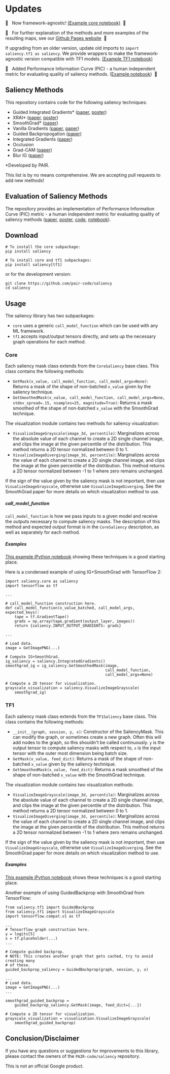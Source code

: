 # Updates

&#x1F534;&nbsp;&nbsp; Now framework-agnostic! [(Example core notebook)](Examples_core.ipynb) &nbsp;&#x1F534;

&#x1F517;&nbsp;&nbsp; For further explanation of the methods and more examples of the resulting maps, see our [Github Pages website](https://pair-code.github.io/saliency)  &nbsp;&#x1F517;

If upgrading from an older version, update old imports to `import saliency.tf1 as saliency`. We provide wrappers to make the framework-agnostic version compatible with TF1 models. [(Example TF1 notebook)](Examples_tf1.ipynb)

&#x1F534;&nbsp;&nbsp; Added Performance Information Curve (PIC) - a human
independent metric for evaluating quality of saliency methods.
([Example notebook](https://github.com/PAIR-code/saliency/blob/master/pic_metrics.ipynb)) &nbsp;&#x1F534;

## Saliency Methods

This repository contains code for the following saliency techniques:

*   Guided Integrated Gradients* ([paper](https://arxiv.org/abs/2106.09788), [poster](https://github.com/PAIR-code/saliency/blob/master/docs/CVPR_Guided_IG_Poster.pdf))
*   XRAI* ([paper](https://arxiv.org/abs/1906.02825), [poster](https://github.com/PAIR-code/saliency/blob/master/docs/ICCV_XRAI_Poster.pdf))
*   SmoothGrad* ([paper](https://arxiv.org/abs/1706.03825))
*   Vanilla Gradients
    ([paper](https://scholar.google.com/scholar?q=Visualizing+higher-layer+features+of+a+deep+network&btnG=&hl=en&as_sdt=0%2C22),
    [paper](https://arxiv.org/abs/1312.6034))
*   Guided Backpropogation ([paper](https://arxiv.org/abs/1412.6806))
*   Integrated Gradients ([paper](https://arxiv.org/abs/1703.01365))
*   Occlusion
*   Grad-CAM ([paper](https://arxiv.org/abs/1610.02391))
*   Blur IG ([paper](https://arxiv.org/abs/2004.03383))

\*Developed by PAIR.

This list is by no means comprehensive. We are accepting pull requests to add
new methods!

## Evaluation of Saliency Methods

The repository provides an implementation of Performance Information Curve (PIC)
metric - a human independent metric for evaluating quality of saliency
methods ([paper](https://arxiv.org/abs/1906.02825),
[poster](https://github.com/PAIR-code/saliency/blob/master/docs/ICCV_XRAI_Poster.pdf),
[code](https://github.com/PAIR-code/saliency/blob/master/saliency/metrics/pic.py),
[notebook](https://github.com/PAIR-code/saliency/blob/master/pic_metrics.ipynb)).


## Download

```
# To install the core subpackage:
pip install saliency

# To install core and tf1 subpackages:
pip install saliency[tf1]

```

or for the development version:
```
git clone https://github.com/pair-code/saliency
cd saliency
```


## Usage

The saliency library has two subpackages:
*	`core` uses a generic `call_model_function` which can be used with any ML 
	framework.
*	`tf1` accepts input/output tensors directly, and sets up the necessary 
	graph operations for each method.

### Core

Each saliency mask class extends from the `CoreSaliency` base class. This class
contains the following methods:

*   `GetMask(x_value, call_model_function, call_model_args=None)`: Returns a mask
    of
    the shape of non-batched `x_value` given by the saliency technique.
*   `GetSmoothedMask(x_value, call_model_function, call_model_args=None, stdev_spread=.15, nsamples=25, magnitude=True)`: 
    Returns a mask smoothed of the shape of non-batched `x_value` with the 
    SmoothGrad technique.


The visualization module contains two methods for saliency visualization:

* ```VisualizeImageGrayscale(image_3d, percentile)```: Marginalizes across the
  absolute value of each channel to create a 2D single channel image, and clips
  the image at the given percentile of the distribution. This method returns a
  2D tensor normalized between 0 to 1.
* ```VisualizeImageDiverging(image_3d, percentile)```: Marginalizes across the
  value of each channel to create a 2D single channel image, and clips the
  image at the given percentile of the distribution. This method returns a
  2D tensor normalized between -1 to 1 where zero remains unchanged.

If the sign of the value given by the saliency mask is not important, then use
```VisualizeImageGrayscale```, otherwise use ```VisualizeImageDiverging```. See
the SmoothGrad paper for more details on which visualization method to use.

##### call_model_function
`call_model_function` is how we pass inputs to a given model and receive the outputs
necessary to compute saliency masks. The description of this method and expected 
output format is in the `CoreSaliency` description, as well as separately for each method.


##### Examples

[This example iPython notebook](http://github.com/pair-code/saliency/blob/master/Examples_core.ipynb)
showing these techniques is a good starting place.

Here is a condensed example of using IG+SmoothGrad with TensorFlow 2:

```
import saliency.core as saliency
import tensorflow as tf

...

# call_model_function construction here.
def call_model_function(x_value_batched, call_model_args, expected_keys):
	tape = tf.GradientTape()
	grads = np.array(tape.gradient(output_layer, images))
	return {saliency.INPUT_OUTPUT_GRADIENTS: grads}

...

# Load data.
image = GetImagePNG(...)

# Compute IG+SmoothGrad.
ig_saliency = saliency.IntegratedGradients()
smoothgrad_ig = ig_saliency.GetSmoothedMask(image, 
											call_model_function, 
                                            call_model_args=None)

# Compute a 2D tensor for visualization.
grayscale_visualization = saliency.VisualizeImageGrayscale(
    smoothgrad_ig)
```

### TF1

Each saliency mask class extends from the `TF1Saliency` base class. This class
contains the following methods:

*   `__init__(graph, session, y, x)`: Constructor of the SaliencyMask. This can
    modify the graph, or sometimes create a new graph. Often this will add nodes
    to the graph, so this shouldn't be called continuously. `y` is the output
    tensor to compute saliency masks with respect to, `x` is the input tensor
    with the outer most dimension being batch size.
*   `GetMask(x_value, feed_dict)`: Returns a mask of the shape of non-batched
    `x_value` given by the saliency technique.
*   `GetSmoothedMask(x_value, feed_dict)`: Returns a mask smoothed of the shape
    of non-batched `x_value` with the SmoothGrad technique.

The visualization module contains two visualization methods:

* ```VisualizeImageGrayscale(image_3d, percentile)```: Marginalizes across the
  absolute value of each channel to create a 2D single channel image, and clips
  the image at the given percentile of the distribution. This method returns a
  2D tensor normalized between 0 to 1.
* ```VisualizeImageDiverging(image_3d, percentile)```: Marginalizes across the
  value of each channel to create a 2D single channel image, and clips the
  image at the given percentile of the distribution. This method returns a
  2D tensor normalized between -1 to 1 where zero remains unchanged.

If the sign of the value given by the saliency mask is not important, then use
```VisualizeImageGrayscale```, otherwise use ```VisualizeImageDiverging```. See
the SmoothGrad paper for more details on which visualization method to use.

##### Examples

[This example iPython notebook](http://github.com/pair-code/saliency/blob/master/Examples_tf1.ipynb) shows
these techniques is a good starting place.

Another example of using GuidedBackprop with SmoothGrad from TensorFlow:

```
from saliency.tf1 import GuidedBackprop
from saliency.tf1 import VisualizeImageGrayscale
import tensorflow.compat.v1 as tf

...
# Tensorflow graph construction here.
y = logits[5]
x = tf.placeholder(...)
...

# Compute guided backprop.
# NOTE: This creates another graph that gets cached, try to avoid creating many
# of these.
guided_backprop_saliency = GuidedBackprop(graph, session, y, x)

...
# Load data.
image = GetImagePNG(...)
...

smoothgrad_guided_backprop =
    guided_backprop_saliency.GetMask(image, feed_dict={...})

# Compute a 2D tensor for visualization.
grayscale_visualization = visualization.VisualizeImageGrayscale(
    smoothgrad_guided_backprop)
```

## Conclusion/Disclaimer

If you have any questions or suggestions for improvements to this library,
please contact the owners of the `PAIR-code/saliency` repository.

This is not an official Google product.